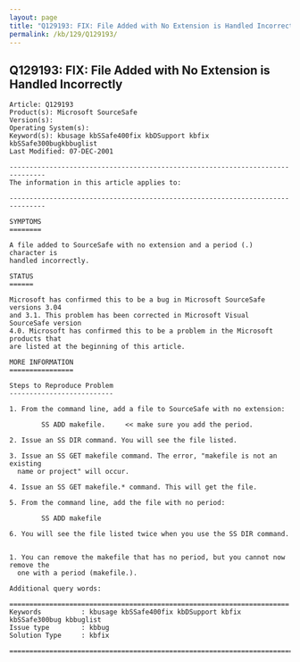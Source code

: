 ```yaml
---
layout: page
title: "Q129193: FIX: File Added with No Extension is Handled Incorrectly"
permalink: /kb/129/Q129193/
---
```


## Q129193: FIX: File Added with No Extension is Handled Incorrectly

	Article: Q129193
	Product(s): Microsoft SourceSafe
	Version(s): 
	Operating System(s): 
	Keyword(s): kbusage kbSSafe400fix kbDSupport kbfix kbSSafe300bugkbbuglist
	Last Modified: 07-DEC-2001
	
	-------------------------------------------------------------------------------
	The information in this article applies to:
	
	-------------------------------------------------------------------------------
	
	SYMPTOMS
	========
	
	A file added to SourceSafe with no extension and a period (.) character is
	handled incorrectly.
	
	STATUS
	======
	
	Microsoft has confirmed this to be a bug in Microsoft SourceSafe versions 3.04
	and 3.1. This problem has been corrected in Microsoft Visual SourceSafe version
	4.0. Microsoft has confirmed this to be a problem in the Microsoft products that
	are listed at the beginning of this article.
	
	MORE INFORMATION
	================
	
	Steps to Reproduce Problem
	--------------------------
	
	1. From the command line, add a file to SourceSafe with no extension:
	
	        SS ADD makefile.     << make sure you add the period.
	
	2. Issue an SS DIR command. You will see the file listed.
	
	3. Issue an SS GET makefile command. The error, "makefile is not an existing
	  name or project" will occur.
	
	4. Issue an SS GET makefile.* command. This will get the file.
	
	5. From the command line, add the file with no period:
	
	        SS ADD makefile
	
	6. You will see the file listed twice when you use the SS DIR command.
	
	
	1. You can remove the makefile that has no period, but you cannot now remove the
	  one with a period (makefile.).
	
	Additional query words:
	
	======================================================================
	Keywords          : kbusage kbSSafe400fix kbDSupport kbfix kbSSafe300bug kbbuglist
	Issue type        : kbbug
	Solution Type     : kbfix
	
	=============================================================================
	
